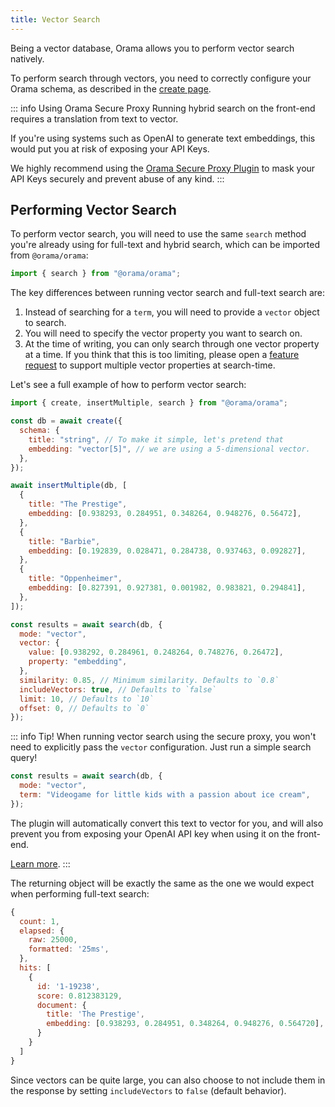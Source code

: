 ```yaml
---
title: Vector Search
---
```


Being a vector database, Orama allows you to perform vector search natively.

To perform search through vectors, you need to correctly configure your Orama schema, as described in the [create page](/open-source/usage/create).

::: info Using Orama Secure Proxy
Running hybrid search on the front-end requires a translation from text to vector.

If you're using systems such as OpenAI to generate text embeddings, this would put you at risk of exposing your API Keys.

We highly recommend using the [Orama Secure Proxy Plugin](/open-source/plugins/plugin-secure-proxy.html) to mask your API Keys securely and prevent abuse of any kind.
:::

## Performing Vector Search

To perform vector search, you will need to use the same `search` method you're already using for full-text and hybrid search, which can be imported from `@orama/orama`:

```js copy
import { search } from "@orama/orama";
```

The key differences between running vector search and full-text search are:

1. Instead of searching for a `term`, you will need to provide a `vector` object to search.
2. You will need to specify the vector property you want to search on.
3. At the time of writing, you can only search through one vector property at a time. If you think that this is too limiting, please open a [feature request](https://github.com/oramasearch/orama/issues/new?assignees=&labels=&projects=&template=feature_request.md&title=) to support multiple vector properties at search-time.

Let's see a full example of how to perform vector search:

```js copy
import { create, insertMultiple, search } from "@orama/orama";

const db = await create({
  schema: {
    title: "string", // To make it simple, let's pretend that
    embedding: "vector[5]", // we are using a 5-dimensional vector.
  },
});

await insertMultiple(db, [
  {
    title: "The Prestige",
    embedding: [0.938293, 0.284951, 0.348264, 0.948276, 0.56472],
  },
  {
    title: "Barbie",
    embedding: [0.192839, 0.028471, 0.284738, 0.937463, 0.092827],
  },
  {
    title: "Oppenheimer",
    embedding: [0.827391, 0.927381, 0.001982, 0.983821, 0.294841],
  },
]);

const results = await search(db, {
  mode: "vector",
  vector: {
    value: [0.938292, 0.284961, 0.248264, 0.748276, 0.26472],
    property: "embedding",
  },
  similarity: 0.85, // Minimum similarity. Defaults to `0.8`
  includeVectors: true, // Defaults to `false`
  limit: 10, // Defaults to `10`
  offset: 0, // Defaults to `0`
});
```

::: info Tip!
When running vector search using the secure proxy, you won't need to explicitly pass the `vector` configuration. Just run a simple search query!

```js
const results = await search(db, {
  mode: "vector",
  term: "Videogame for little kids with a passion about ice cream",
});
```

The plugin will automatically convert this text to vector for you, and will also prevent you from exposing your OpenAI API key when using it on the front-end.

[Learn more](/open-source/plugins/plugin-secure-proxy.html).
:::

The returning object will be exactly the same as the one we would expect when performing full-text search:

```js
{
  count: 1,
  elapsed: {
    raw: 25000,
    formatted: '25ms',
  },
  hits: [
    {
      id: '1-19238',
      score: 0.812383129,
      document: {
        title: 'The Prestige',
        embedding: [0.938293, 0.284951, 0.348264, 0.948276, 0.564720],
      }
    }
  ]
}
```

Since vectors can be quite large, you can also choose to not include them in the response by setting `includeVectors` to `false` (default behavior).
